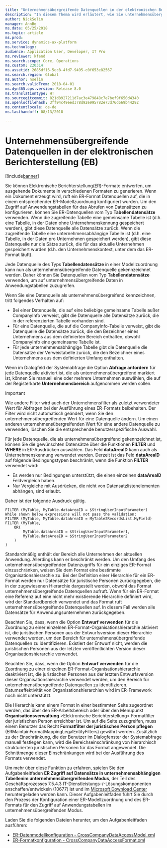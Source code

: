 ```yaml
---
title: "Unternehmensübergreifende Datenquellen in der elektronischen Berichterstellung (EB)"
description: "In diesem Thema wird erläutert, wie Sie unternehmensübergreifende Datenquellen in der Elektronische Berichterstellung (Electronic Reporting/ER) verwenden können."
author: NickSelin
manager: AnnBe
ms.date: 05/25/2018
ms.topic: article
ms.prod: 
ms.service: dynamics-ax-platform
ms.technology: 
audience: Application User, Developer, IT Pro
ms.reviewer: kfend
ms.search.scope: Core, Operations
ms.custom: 220314
ms.assetid: 2685df16-5ec8-4fd7-9495-c0f653e82567
ms.search.region: Global
ms.author: nselin
ms.search.validFrom: 2018-04-01
ms.dyn365.ops.version: Release 8.0
ms.translationtype: HT
ms.sourcegitcommit: 821d8927211d7ac3e479848c7e7bef9f650d4340
ms.openlocfilehash: 3ff94c49eed378d92e995782e73d76d669b44292
ms.contentlocale: de-de
ms.lasthandoff: 08/13/2018

---
```


# <a name="cross-company-data-sources-in-electronic-reporting-er"></a>Unternehmensübergreifende Datenquellen in der elektronischen Berichterstellung (EB)

[!include[banner](../includes/banner.md)]

Sie können Elektronische Berichterstellung(ER)-Formate entwerfen, um ausgehende Dokumente in verschiedenen Formaten zu generieren. Wenn ein Dokument erzeugt wird, ruft ein ER-Format Datenquellen auf, die in einem entsprechender ER-Modellzuordnung konfiguriert wurden. Um den Zugriff auf Anwendungstabellen für das Abrufen von Datensätzen zu konfigurieren, können Sie ER-Datenquellen vom Typ **Tabellendatensätze** verwenden. Wenn die zugreifende Tabelle eine gemeinsame Tabelle ist (d.h. eine Tabelle, in der Daten ohne Unternehmenskennung gespeichert werden), gibt diese Datenquelle alle Datensätze zurück. Wenn die zugreifende Tabelle eine unternehmensabhängige Tabelle ist (d.h. eine Tabelle, in der Daten pro Unternehmen gespeichert werden), gibt diese Datenquelle nur die Sätze zurück, die für das aktuelle Unternehmen gespeichert wurden (d.h. den Unternehmenskontext, unter dem das ER-Format läuft).

Jede Datenquelle des Typs **Tabellendatensätze** in einer Modellzuordnung kann nun als unternehmensübergreifende Datenquelle gekennzeichnet werden. Daher können Sie Datenquellen vom Typ **Tabellendatensätze** verwenden, um auf unternehmensübergreifende Daten in Anwendungstabellen zuzugreifen.

Wenn Sie eine Datenquelle als unternehmensübergreifend kennzeichnen, tritt folgendes Verhalten auf:

- Bei einer Datenquelle, die auf eine beliebige gemeinsame Tabelle außer CompanyInfo verweist, gibt die Datenquelle alle Datensätze zurück, die in der referenzierten Tabelle vorhanden sind. 
- Für eine Datenquelle, die auf die CompanyInfo-Tabelle verweist, gibt die Datenquelle die Datensätze zurück, die den Bezeichner eines Unternehmens aus dem definierten Bereich enthalten, obwohl CompanyInfo eine gemeinsame Tabelle ist.
- Für jede unternehmensabhängige Tabelle gibt die Datenquelle die Datensätze der Verweistabelle zurück, die den Bezeichner eines Unternehmens aus dem definierten Umfang enthalten.

Wenn im Dialogfeld der Systemabfrage die Option **Abfrage anfordern** für jede Datenquelle aktiviert ist, die als unternehmensübergreifend markiert ist, können Sie manuell eine oder mehrere Unternehmen auswählen, die auf der Registerkarte **Unternehmensbereich** aufgenommen werden sollen.

> [!IMPORTANT]
> Wie andere Filter wird auch der Unternehmensfilter als zuletzt verwendeter Wert für Abfragen bei der Ausführung eines ER-Formats beibehalten. Der Filter wird nicht automatisch geändert, wenn Sie den unternehmensübergreifenden Wert für eine Datenquelle ändern. Um einen anderen unternehmensübergreifenden Wert für eine andere Datenquelle zu verwenden, löschen Sie die entsprechende benutzerspezifische Auswahl.

Für jede Datenquelle, die als unternehmensübergreifend gekennzeichnet ist, können Sie die gewünschten Datensätze über die Funktionen **FILTER** und **WHERE** in ER-Ausdrücken auswählen. Das Feld **dataAreaID** kann auch als Unternehmenskennung verwendet werden. Derzeit ist das Feld **dataAreaID** auf folgende Bedingungstypen beschränkt, wenn die Funktion **FILTER** verwendet wird:

- Es werden nur Bedingungen unterstützt, die einen einzelnen **dataAreaID** Feldvergleich haben.
- Nur Vergleiche mit Ausdrücken, die nicht von Datensatzlistenelementen abhängen, sind erlaubt.

Daher ist der folgende Ausdruck gültig.

```
FILTER (MyTable, MyTable.dataAreaID = $StringUserInputParameter)
While shown below expressions will not pass the validation:
FILTER (MyTable, MyTable.dataAreaID = MyTable2RecordsList.MyField)
FILTER (MyTable, 
    OR(
        MyTable.dataAreaID = $StringUserInputParameter1,
        MyTable.dataAreaID = $StringUserInputParameter2
    )
)
```

Standardmäßig enthält der Bereich alle Unternehmen der aktuellen Anwendung. Allerdings kann er beschränkt werden. Um den Umfang des unternehmensübergreifenden Datenzugriffs für ein einziges ER-Format einzuschränken, weisen Sie dem Format eine bestimmte Organisationshierarchie zu. Bei der Definition einer Hierarchie für ein ER-Format werden nur Datensätze für juristische Personen zurückgegeben, die in der zugewiesenen Hierarchie dargestellt werden, obwohl das Format unternehmensübergreifende Datenquellen aufruft. Wenn für ein ER-Format eine Referenz auf eine nicht mehr existierende Hierarchie definiert wird, wird der Standardbereich verwendet und das Format ruft unternehmensübergreifende Datenquellen auf. In diesem Fall werden alle Datensätze für Anwendungsunternehmen zurückgegeben.

Beachten Sie, dass, wenn die Option **Entwurf verwenden** für die Zuordnung zu einer einzelnen ER-Format-Organisationshierarchie aktiviert ist, die juristischen Personen aus der Entwurfsversion dieser Hierarchie verwendet werden, um den Bereich für unternehmensübergreifende Datenquellen zu identifizieren. Existiert der Entwurf nicht, werden die juristischen Personen aus der letzten veröffentlichten Version dieser Organisationshierarchie verwendet.

Beachten Sie, dass, wenn die Option **Entwurf verwenden** für die Zuordnung zu einer einzelnen ER-Format-Organisationshierarchie deaktiviert ist, die juristischen Personen aus der letzten Entwurfsversion dieser Organisationshierarchie verwendet werden, um den Bereich für unternehmensübergreifende Datenquellen zu identifizieren. Datumseffektivität von Organisationshierarchien wird im ER-Framework noch nicht unterstützt.

Die Hierarchie kann einem Format in einer bestimmten Seite zugeordnet werden, das über den ER-Arbeitsbereich oder über den Menüpunkt **Organisationsverwaltung** \>Elektronische Berichterstellung\> Formatfilter der juristischen Person erreichbar ist. Um auf die Seite zuzugreifen, muss einem Benutzer das Recht **Formatfilter der juristischen Person pflegen** (ERMaintainFormatMappingLegalEntityFilters) gewährt werden. Zusätzlich zu der Einschränkung, die der Benutzer im Dialogfenster der Systemabfrage manuell festlegen kann, wird die Bereichseinschränkung von hierarchisch strukturierten juristischen Personen für das Format angewendet. Die Schnittmenge dieser Einschränkungen wird bei der Ausführung des Formats verwendet.

Um mehr über diese Funktion zu erfahren, spielen Sie den Aufgabenleitfaden **ER Zugriff auf Datensätze in unternehmensabhängigen Tabellenim unternehmensübergreifenden Modus**, der Teil des Geschäftsprozesses 7.5.4.3 IT-Dienstleistungs-/-Lösungskomponenten anschaffen/entwickeln (10677) ist und im [Microsoft Download Center](https://go.microsoft.com/fwlink/?linkid=874684) heruntergeladen werden kann. Dieser Aufgabenleitfaden führt Sie durch den Prozess der Konfiguration einer ER-Modellzuordnung und des ER-Formats für den Zugriff auf Anwendungstabellen im unternehmensübergreifenden Modus.

Laden Sie die folgenden Dateien herunter, um den Aufgabenleitfaden ausführen:

- [ER-Datenmodellkonfiguration - CrossCompanyDataAccessModel.xml](https://go.microsoft.com/fwlink/?linkid=874111)
- [ER-Formatkonfiguration - CrossCompanyDataAccessFormat.xml](https://go.microsoft.com/fwlink/?linkid=874111)

